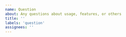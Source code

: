 ```yaml
---
name: Question
about: Any questions about usage, features, or others
title: ''
labels: 'question'
assignees: ''
---
```


<!-- A clear and concise description of your question. -->

